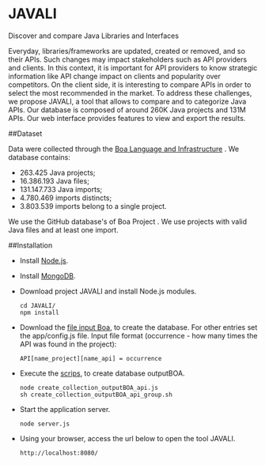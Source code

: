 # JAVALI
Discover and compare Java Libraries and Interfaces

Everyday, libraries/frameworks are updated, created or removed, and so their APIs. Such changes may impact stakeholders such as API providers and clients. In this context, it is important for API providers to know strategic information like API change impact on clients and popularity over competitors. On the client side, it is interesting to compare APIs in order to select the most recommended in the market. To address these challenges, we propose JAVALI, a tool that allows to compare and to categorize Java APIs. Our database is composed of around 260K Java projects and 131M APIs. Our web interface provides features to view and export the results.

##Dataset

Data were collected through the [Boa Language and Infrastructure](http://boa.cs.iastate.edu/) . We database contains: 
* 263.425 Java projects;
* 16.386.193 Java files;
* 131.147.733 Java imports;
* 4.780.469 imports distincts;
* 3.803.539 imports belong to a single project.

We use the GitHub database's of Boa Project . We use projects with valid Java files and at least one import.

##Installation 

* Install [Node.js](https://nodejs.org/en/).

* Install [MongoDB](https://www.mongodb.org/).

* Download project JAVALI and install Node.js modules.

  ```
  cd JAVALI/
  npm install
  ```
* Download the [file input Boa](http://boa.cs.iastate.edu/boa/?q=boa/job/public/15965), to create the database. For other entries set the app/config.js file. Input file format (occurrence - how many times the API was found in the project):

  ```
  API[name_project][name_api] = occurrence
  ```
* Execute the [scrips](https://github.com/alinebrito/JAVALI/tree/master/scripts/create_database), to create database outputBOA.

   ```
  node create_collection_outputBOA_api.js
  sh create_collection_outputBOA_api_group.sh
  ```
* Start the application server.

   ```
  node server.js
  ```
* Using your browser, access the url below to open the tool JAVALI.

   ```
  http://localhost:8080/
  ```
